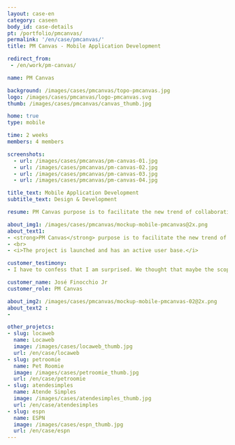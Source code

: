 ```yaml
---
layout: case-en
category: caseen
body_id: case-details
pt: /portfolio/pmcanvas/
permalink: '/en/case/pmcanvas/'
title: PM Canvas - Mobile Application Development

redirect_from:
 - /en/work/pm-canvas/

name: PM Canvas

background: /images/cases/pmcanvas/topo-pmcanvas.jpg
logo: /images/cases/pmcanvas/logo-pmcanvas.svg
thumb: /images/cases/pmcanvas/canvas_thumb.jpg

home: true
type: mobile

time: 2 weeks
members: 4 members

screenshots:
  - url: /images/cases/pmcanvas/pm-canvas-01.jpg
  - url: /images/cases/pmcanvas/pm-canvas-02.jpg
  - url: /images/cases/pmcanvas/pm-canvas-03.jpg
  - url: /images/cases/pmcanvas/pm-canvas-04.jpg

title_text: Mobile Application Development
subtitle_text: Design & Development

resume: PM Canvas purpose is to facilitate the new trend of collaborative project creation of all sizes

about_img1: /images/cases/pmcanvas/mockup-mobile-pmcanvas@2x.png
about_text1:
- <strong>PM Canvas</strong> purpose is to facilitate the new trend of collaborative project creation of all sizes. You can draw up plans in real time, regardless of geographic location . Use the right methodology and the right pair application for the right project.
- <br>
- <i>The project is launched and has an active user base.</i>

customer_testimony:
- I have to confess that I am surprised. We thought that maybe the scope was too big, but in the end, everything went well. And also, they delivered one thing that is very important to us, the "wow" factor! Today I look at the app and say 'Wow !'

customer_name: José Finocchio Jr
customer_role: PM Canvas

about_img2: /images/cases/pmcanvas/mockup-mobile-pmcanvas-02@2x.png
about_text2 :
-

other_projetcs:
- slug: locaweb
  name: Locaweb
  image: /images/cases/locaweb_thumb.jpg
  url: /en/case/locaweb
- slug: petroomie
  name: Pet Roomie
  image: /images/cases/petroomie_thumb.jpg
  url: /en/case/petroomie
- slug: atendesimples
  name: Atende Simples
  image: /images/cases/atendesimples_thumb.jpg
  url: /en/case/atendesimples
- slug: espn
  name: ESPN
  image: /images/cases/espn_thumb.jpg
  url: /en/case/espn
---
```


